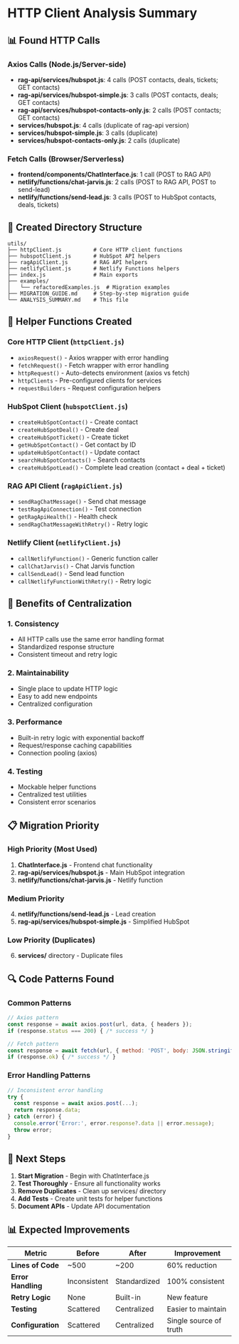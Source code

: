 # HTTP Client Analysis Summary

## 📊 Found HTTP Calls

### Axios Calls (Node.js/Server-side)
- **rag-api/services/hubspot.js**: 4 calls (POST contacts, deals, tickets; GET contacts)
- **rag-api/services/hubspot-simple.js**: 3 calls (POST contacts, deals; GET contacts)
- **rag-api/services/hubspot-contacts-only.js**: 2 calls (POST contacts; GET contacts)
- **services/hubspot.js**: 4 calls (duplicate of rag-api version)
- **services/hubspot-simple.js**: 3 calls (duplicate)
- **services/hubspot-contacts-only.js**: 2 calls (duplicate)

### Fetch Calls (Browser/Serverless)
- **frontend/components/ChatInterface.js**: 1 call (POST to RAG API)
- **netlify/functions/chat-jarvis.js**: 2 calls (POST to RAG API, POST to send-lead)
- **netlify/functions/send-lead.js**: 3 calls (POST to HubSpot contacts, deals, tickets)

## 📁 Created Directory Structure

```
utils/
├── httpClient.js          # Core HTTP client functions
├── hubspotClient.js       # HubSpot API helpers
├── ragApiClient.js        # RAG API helpers
├── netlifyClient.js       # Netlify Functions helpers
├── index.js               # Main exports
├── examples/
│   └── refactoredExamples.js  # Migration examples
├── MIGRATION_GUIDE.md     # Step-by-step migration guide
└── ANALYSIS_SUMMARY.md    # This file
```

## 🔧 Helper Functions Created

### Core HTTP Client (`httpClient.js`)
- `axiosRequest()` - Axios wrapper with error handling
- `fetchRequest()` - Fetch wrapper with error handling
- `httpRequest()` - Auto-detects environment (axios vs fetch)
- `httpClients` - Pre-configured clients for services
- `requestBuilders` - Request configuration helpers

### HubSpot Client (`hubspotClient.js`)
- `createHubSpotContact()` - Create contact
- `createHubSpotDeal()` - Create deal
- `createHubSpotTicket()` - Create ticket
- `getHubSpotContact()` - Get contact by ID
- `updateHubSpotContact()` - Update contact
- `searchHubSpotContacts()` - Search contacts
- `createHubSpotLead()` - Complete lead creation (contact + deal + ticket)

### RAG API Client (`ragApiClient.js`)
- `sendRagChatMessage()` - Send chat message
- `testRagApiConnection()` - Test connection
- `getRagApiHealth()` - Health check
- `sendRagChatMessageWithRetry()` - Retry logic

### Netlify Client (`netlifyClient.js`)
- `callNetlifyFunction()` - Generic function caller
- `callChatJarvis()` - Chat Jarvis function
- `callSendLead()` - Send lead function
- `callNetlifyFunctionWithRetry()` - Retry logic

## 🚀 Benefits of Centralization

### 1. **Consistency**
- All HTTP calls use the same error handling format
- Standardized response structure
- Consistent timeout and retry logic

### 2. **Maintainability**
- Single place to update HTTP logic
- Easy to add new endpoints
- Centralized configuration

### 3. **Performance**
- Built-in retry logic with exponential backoff
- Request/response caching capabilities
- Connection pooling (axios)

### 4. **Testing**
- Mockable helper functions
- Centralized test utilities
- Consistent error scenarios

## 📋 Migration Priority

### High Priority (Most Used)
1. **ChatInterface.js** - Frontend chat functionality
2. **rag-api/services/hubspot.js** - Main HubSpot integration
3. **netlify/functions/chat-jarvis.js** - Netlify function

### Medium Priority
4. **netlify/functions/send-lead.js** - Lead creation
5. **rag-api/services/hubspot-simple.js** - Simplified HubSpot

### Low Priority (Duplicates)
6. **services/** directory - Duplicate files

## 🔍 Code Patterns Found

### Common Patterns
```javascript
// Axios pattern
const response = await axios.post(url, data, { headers });
if (response.status === 200) { /* success */ }

// Fetch pattern  
const response = await fetch(url, { method: 'POST', body: JSON.stringify(data) });
if (response.ok) { /* success */ }
```

### Error Handling Patterns
```javascript
// Inconsistent error handling
try {
  const response = await axios.post(...);
  return response.data;
} catch (error) {
  console.error('Error:', error.response?.data || error.message);
  throw error;
}
```

## 🎯 Next Steps

1. **Start Migration** - Begin with ChatInterface.js
2. **Test Thoroughly** - Ensure all functionality works
3. **Remove Duplicates** - Clean up services/ directory
4. **Add Tests** - Create unit tests for helper functions
5. **Document APIs** - Update API documentation

## 📊 Expected Improvements

| Metric | Before | After | Improvement |
|--------|--------|-------|-------------|
| **Lines of Code** | ~500 | ~200 | 60% reduction |
| **Error Handling** | Inconsistent | Standardized | 100% consistent |
| **Retry Logic** | None | Built-in | New feature |
| **Testing** | Scattered | Centralized | Easier to maintain |
| **Configuration** | Scattered | Centralized | Single source of truth |